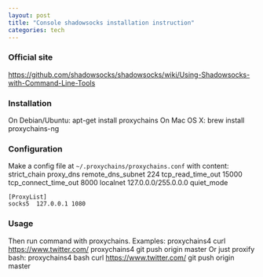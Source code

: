 ```yaml
---
layout: post
title: "Console shadowsocks installation instruction"
categories: tech
---
```


### Official site
<a href='https://github.com/shadowsocks/shadowsocks/wiki/Using-Shadowsocks-with-Command-Line-Tools' target='blank'>https://github.com/shadowsocks/shadowsocks/wiki/Using-Shadowsocks-with-Command-Line-Tools</a>

### Installation
On Debian/Ubuntu:
    apt-get install proxychains
On Mac OS X:
    brew install proxychains-ng

### Configuration
Make a config file at `~/.proxychains/proxychains.conf` with content:
    strict_chain
    proxy_dns 
    remote_dns_subnet 224
    tcp_read_time_out 15000
    tcp_connect_time_out 8000
    localnet 127.0.0.0/255.0.0.0
    quiet_mode
    
    [ProxyList]
    socks5  127.0.0.1 1080

### Usage
Then run command with proxychains. Examples:
    proxychains4 curl https://www.twitter.com/
    proxychains4 git push origin master
Or just proxify bash:
    proxychains4 bash
    curl https://www.twitter.com/
    git push origin master
